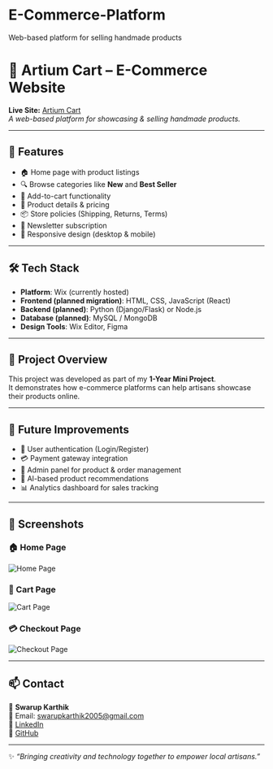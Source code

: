 # E-Commerce-Platform
Web-based platform for selling handmade products 

# 🛒 Artium Cart – E-Commerce Website

**Live Site:** [Artium Cart](https://swarupkarthik2005.wixsite.com/mysit)  
*A web-based platform for showcasing & selling handmade products.*  

---

## 🌟 Features
- 🏠 Home page with product listings  
- 🔍 Browse categories like **New** and **Best Seller**  
- 🛒 Add-to-cart functionality  
- 📄 Product details & pricing  
- 📦 Store policies (Shipping, Returns, Terms)  
- 📧 Newsletter subscription  
- 📱 Responsive design (desktop & mobile)  

---

## 🛠️ Tech Stack
- **Platform**: Wix (currently hosted)  
- **Frontend (planned migration)**: HTML, CSS, JavaScript (React)  
- **Backend (planned)**: Python (Django/Flask) or Node.js  
- **Database (planned)**: MySQL / MongoDB  
- **Design Tools**: Wix Editor, Figma  

---

## 📂 Project Overview
This project was developed as part of my **1-Year Mini Project**.  
It demonstrates how e-commerce platforms can help artisans showcase their products online.  

---

## 🎯 Future Improvements
- 🔑 User authentication (Login/Register)  
- 💳 Payment gateway integration  
- 👤 Admin panel for product & order management  
- 🤖 AI-based product recommendations  
- 📊 Analytics dashboard for sales tracking  

---

## 📸 Screenshots

### 🏠 Home Page
![Home Page](./home.png)

### 🛒 Cart Page
![Cart Page](./cart.png)

### 💳 Checkout Page
![Checkout Page](./checkout.png)


---

## 📫 Contact
👤 **Swarup Karthik**  
📧 Email: [swarupkarthik2005@gmail.com](mailto:swarupkarthik2005@gmail.com)  
💼 [LinkedIn](https://www.linkedin.com/in/swarup-karthik-sk/)  
🐙 [GitHub](https://github.com/swarupkarthik2005)  

---

✨ *“Bringing creativity and technology together to empower local artisans.”*
